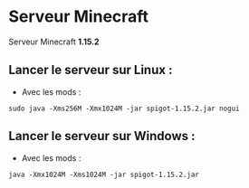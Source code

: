 # Serveur Minecraft
Serveur Minecraft **1.15.2**
## Lancer le serveur sur Linux :
* Avec les mods :
```console
sudo java -Xms256M -Xmx1024M -jar spigot-1.15.2.jar nogui
```
## Lancer le serveur sur Windows :
* Avec les mods :
```console
java -Xmx1024M -Xms1024M -jar spigot-1.15.2.jar
```